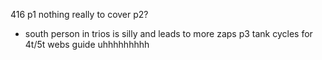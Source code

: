 416 p1
nothing really to cover p2?
- south person in trios is silly and leads to more zaps
p3 tank cycles for 4t/5t
webs guide
uhhhhhhhhh

